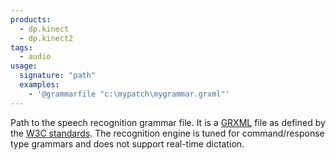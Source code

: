 ```yaml
---
products:
  - dp.kinect
  - dp.kinect2
tags:
  - audio
usage:
  signature: "path"
  examples:
    - '@grammarfile "c:\mypatch\mygrammar.grxml"'
---
```


Path to the speech recognition grammar file. It is a
[GRXML](http://msdn.microsoft.com/en-us/library/hh361658%28v=office.14%29.aspx)
file as defined by the [W3C standards](http://www.w3.org/TR/speech-grammar/).
The recognition engine is tuned for command/response type grammars and does not
support real-time dictation.
